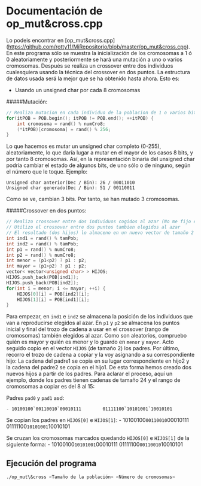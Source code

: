 Documentación de op_mut&cross.cpp
=================================

Lo podeis encontrar en [op_mut&cross.cpp] (https://github.com/rotty11/MiRepositorio/blob/master/op_mut&cross.cpp). En este programa sólo se muestra la inicialización de los cromosomas a 1 ó 0 aleatoriamente y posteriormente se hará una mutación a uno o varios cromosomas. Después se realiza un crossover entre dos individuos cualesquiera usando la técnica del crossover en dos puntos. La estructura de datos usada será la mejor que se ha obtenido hasta ahora. Esto es:

  - Usando un unsigned char por cada 8 cromosomas

#####Mutación:
```cpp
// Realizo mutacion en cada individuo de la poblacion de 1 o varios bits
for(itPOB = POB.begin(); itPOB != POB.end(); ++itPOB) {
	int cromosoma = rand() % numCro8;
	(*itPOB)[cromosoma] = rand() % 256;
}
```
Lo que hacemos es mutar un unsigned char completo (0-255), aleatoriamente, lo que daría lugar a mutar en el mayor de los casos 8 bits, y por tanto 8 cromosomas. Así, en la representación binaria del unsigned char podría cambiar el estado de algunos bits, de uno sólo o de ninguno, según el número que le toque. Ejemplo:

	Unsigned char anterior(Dec / Bin): 26 / 00011010
	Unsigned char generado(Dec / Bin): 51 / 00110011
	
Como se ve, cambian 3 bits. Por tanto, se han mutado 3 cromosomas.

#####Crossover en dos puntos:
```cpp
// Realizo crossover entre dos individuos cogidos al azar (No me fijo en fitness ni nada)
// Utilizo el crossover entre dos puntos tambien elegidos al azar
// El resultado (dos hijos) lo almaceno en un nuevo vector de tamaño 2
int ind1 = rand() % tamPob;
int ind2 = rand() % tamPob;
int p1 = rand() % numCro8;
int p2 = rand() % numCro8;
int menor = (p1<p2) ? p1 : p2;
int mayor = (p1>p2) ? p1 : p2;
vector< vector<unsigned char> > HIJOS;
HIJOS.push_back(POB[ind1]);
HIJOS.push_back(POB[ind2]);
for(int i = menor; i <= mayor; ++i) {
	HIJOS[0][i] = POB[ind2][i];
	HIJOS[1][i] = POB[ind1][i];
}
```
Para empezar, en `ind1` e `ind2` se almacena la posición de los individuos que van a reproducirse elegidos al azar. En `p1` y `p2` se almacena los puntos inicial y final del trozo de cadena a usar en el crossover (rango de cromosomas) también elegidos al azar. Como son aleatorios, compruebo quién es mayor y quién es menor y lo guardo en `menor` y `mayor`. Acto seguido copio en el vector `HIJOS` (de tamaño 2) los padres. Por último, recorro el trozo de cadena a copiar y la voy asignando a su correspondiente hijo: La cadena del padre1 se copia en su lugar correspondiente en hijo2 y la cadena del padre2 se copia en el hijo1.
De esta forma hemos creado dos nuevos hijos a partir de los padres. Para aclarar el proceso, aquí un ejemplo, donde los padres tienen cadenas de tamaño 24 y el rango de cromosomas a copiar es del 8 al 15:

Padres `pad0` y `pad1` asd:

	- 10100100`00110010`00010111        01111100`10101001`10010101

Se copian los padres en `HIJOS[0]` e `HIJOS[1]`:
	- 10100100`00110010`00010111        01111100`10101001`10010101
	
Se cruzan los cromosomas marcados quedando `HIJOS[0]` e `HIJOS[1]` de la siguiente forma:
	- 10100100`10101001`00010111        01111100`00110010`10010101

Ejecución del programa
----------------------

  ```bash
  ./op_mut\&cross <Tamaño de la población> <Número de cromosomas>
  ```
